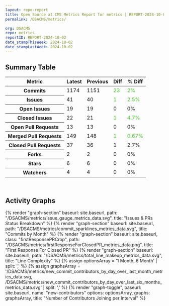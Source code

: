 ```yaml
---
layout: repo-report
title: Open Source at CMS Metrics Report for metrics | REPORT-2024-10-02
permalink: /DSACMS/metrics/

org: DSACMS
repo: metrics
reportID: REPORT-2024-10-02
date_stampThisWeek: 2024-10-02
date_stampLastWeek: 2024-10-02
---
```

<div class="summary-table">
  <table class="usa-table usa-table--borderless">
    <h2> Summary Table </h2>
    <thead>
      <tr>
        <th scope="col">Metric</th>
        <th scope="col">Latest</th>
        <th scope="col">Previous</th>
        <th scope="col">Diff</th>
        <th scope="col">% Diff</th>
      </tr>
    </thead>
    <tbody>
      <tr>
        <th scope="row">Commits</th>
        <td>1174</td>
        <td>1151</td>
        <td style="color: #45c527" >23</td>
        <td style="color: #45c527" >2%</td>
      </tr>
      <tr>
        <th scope="row">Issues</th>
        <td>41</td>
        <td>40</td>
        <td style="color: #45c527" >1</td>
        <td style="color: #45c527" >2.5%</td>
      </tr>
      <tr>
        <th scope="row">Open Issues</th>
        <td>19</td>
        <td>19</td>
        <td style="" >0</td>
        <td style="" >0%</td>
      </tr>
      <tr>
        <th scope="row">Closed Issues</th>
        <td>22</td>
        <td>21</td>
        <td style="color: #45c527" >1</td>
        <td style="color: #45c527" >4.7%</td>
      </tr>
      <tr>
        <th scope="row">Open Pull Requests</th>
        <td>13</td>
        <td>13</td>
        <td style="" >0</td>
        <td style="" >0%</td>
      </tr>
      <tr>
        <th scope="row">Merged Pull Requests</th>
        <td>149</td>
        <td>148</td>
        <td style="color: #45c527" >1</td>
        <td style="color: #45c527" >0.67%</td>
      </tr>
      <tr>
        <th scope="row">Closed Pull Requests</th>
        <td>37</td>
        <td>36</td>
        <td style="" >1</td>
        <td style="" >2.7%</td>
      </tr>
      <tr>
        <th scope="row">Forks</th>
        <td>2</td>
        <td>2</td>
        <td style="" >0</td>
        <td style="" >0%</td>
      </tr>
      <tr>
        <th scope="row">Stars</th>
        <td>6</td>
        <td>6</td>
        <td style="" >0</td>
        <td style="" >0%</td>
      </tr>
      <tr>
        <th scope="row">Watchers</th>
        <td>4</td>
        <td>4</td>
        <td style="" >0</td>
        <td style="" >0%</td>
      </tr>
    </tbody>
  </table>
</div>
<div class="graph-container">
  <br>
  <h2>Activity Graphs</h2>
  <div class="all-graphs">
    <!--- Issues/PRs Status Breakdown Graph -->
    {% render "graph-section"  baseurl: site.baseurl, path: "/DSACMS/metrics/issue_gauge_metrics_data.svg", title: "Issues & PRs Status Breakdown" %}
    <!--- Contributor Activity Line Graph -->
    {% render "graph-section" baseurl: site.baseurl, path: "/DSACMS/metrics/commit_sparklines_metrics_data.svg", title: "Commits by Month" %}
    <!--- First Response For Closed PR Scatterplot -->
    {% render "graph-section" baseurl: site.baseurl, class: "firstResponsePRCrop", path: "/DSACMS/metrics/firstResponseForClosedPR_metrics_data.png", title: "First Response For Closed PR" %}
    <!--- Line Complexity Graphs -->
    {% render "graph-section" baseurl: site.baseurl, path: "/DSACMS/metrics/total_line_makeup_metrics_data.svg", title: "Line Complexity" %}
    <!--- New Commit Contributors by Day over Last Month and Last 6 Months -->
      {% assign optionsArray = '1 Month, 6 Month' | split: ',' %}
      {% assign graphsArray = '/DSACMS/metrics/new_commit_contributors_by_day_over_last_month_metrics_data.svg, /DSACMS/metrics/new_commit_contributors_by_day_over_last_six_months_metrics_data.svg' | split: ',' %}
      {% render "graph-toggle", baseurl: site.baseurl, name: "new-contributors" options: optionsArray, graphs: graphsArray, title: "Number of Contributors Joining per Interval" %}
</div>